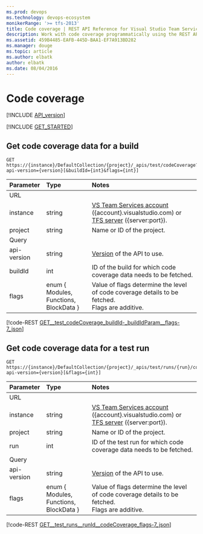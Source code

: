 ```yaml
---
ms.prod: devops
ms.technology: devops-ecosystem
monikerRange: '>= tfs-2013'
title: Code coverage | REST API Reference for Visual Studio Team Services and Team Foundation Server
description: Work with code coverage programmatically using the REST APIs for Visual Studio Team Services and Team Foundation Server.
ms.assetid: 459B4485-EAFB-445D-BAA1-EF7A913BD282
ms.manager: douge
ms.topic: article
ms.author: elbatk
author: elbatk
ms.date: 08/04/2016
---
```


# Code coverage
[!INCLUDE [API_version](../_data/version2-preview1.md)]

[!INCLUDE [GET_STARTED](../_data/get-started.md)]

## Get code coverage data for a build

```no-highlight
GET https://{instance}/DefaultCollection/{project}/_apis/test/codeCoverage?api-version={version}[&buildId={int}&flags={int}]
```

| Parameter   | Type                                   | Notes
|:------------|:---------------------------------------|:------------------------
| URL
| instance    | string                                 | [VS Team Services account](/vsts/integrate/get-started/rest/basics) ({account}.visualstudio.com) or [TFS server](/vsts/integrate/get-started/rest/basics) ({server:port}).
| project     | string                                 | Name or ID of the project.
| Query
| api-version | string                                 | [Version](../../concepts/rest-api-versioning.md) of the API to use.
| buildId     | int                                    | ID of the build for which code coverage data needs to be fetched.
| flags       | enum { Modules, Functions, BlockData } | Value of flags determine the level of code coverage details to be fetched.<br/>Flags are additive.                  

[!code-REST [GET__test_codeCoverage_buildId-_buildIdParam__flags-7_json](./_data/codeCoverage/GET__test_codeCoverage_buildId-_buildIdParam__flags-7.json)]

## Get code coverage data for a test run

```no-highlight
GET https://{instance}/DefaultCollection/{project}/_apis/test/runs/{run}/codeCoverage?api-version={version}[&flags={int}]
```

| Parameter   | Type                                   | Notes
|:------------|:---------------------------------------|:------------------------
| URL
| instance    | string                                 | [VS Team Services account](/vsts/integrate/get-started/rest/basics) ({account}.visualstudio.com) or [TFS server](/vsts/integrate/get-started/rest/basics) ({server:port}).
| project     | string                                 | Name or ID of the project.
| run         | int                                    | ID of the test run for which code coverage data needs to be fetched.
| Query
| api-version | string                                 | [Version](../../concepts/rest-api-versioning.md) of the API to use.
| flags       | enum { Modules, Functions, BlockData } | Value of flags determine the level of code coverage details to be fetched.<br/>Flags are additive.                  

[!code-REST [GET__test_runs__runId__codeCoverage_flags-7_json](./_data/codeCoverage/GET__test_runs__runId__codeCoverage_flags-7.json)]